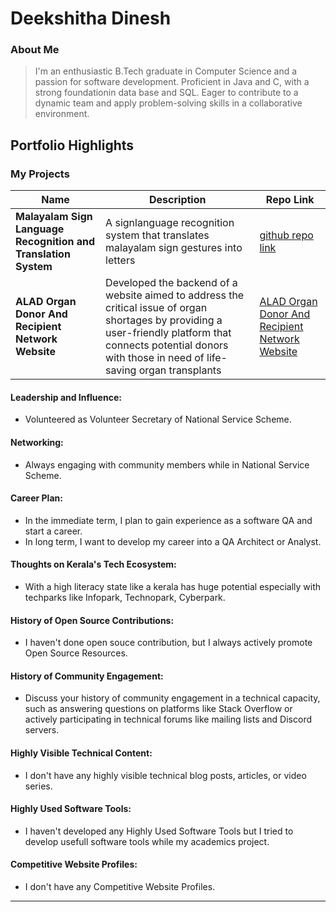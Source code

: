 
# Deekshitha Dinesh

### About Me

> I'm an enthusiastic B.Tech graduate in Computer Science and a passion for software development. Proficient in Java and C, with a strong foundationin data base and SQL. Eager to contribute to a dynamic team and apply problem-solving skills in a collaborative environment.


## Portfolio Highlights
 
### My Projects
| Name                 | Description                            | Repo Link                     |
|---------------------------------------------------------------|---------------------------------------------------------------------------------------------------------------------------------------------------------------------------------------------------------------------|----------------------------------------------------------------------------------------------------------------|
|**Malayalam Sign Language Recognition and Translation System** | A signlanguage recognition system that translates malayalam sign gestures into letters                                                                                                                              |[github repo link](***)                                                                                         |
| **ALAD Organ Donor And Recipient Network Website**            | Developed the backend of a website aimed to address the critical issue of organ shortages by providing a user-friendly platform that connects potential donors with those in need of life-saving organ transplants  | [ALAD Organ Donor And Recipient Network Website](https://github.com/Ashnaa22/ALAD_Organ_Donor_Receiver_network)


#### Leadership and Influence:

- Volunteered as Volunteer Secretary of National Service Scheme.

#### Networking:

- Always engaging with community members while in National Service Scheme.

#### Career Plan:

- In the immediate term, I plan to gain experience as a software QA and start a career.
- In long term, I want to develop my career into a QA Architect or Analyst.

#### Thoughts on Kerala's Tech Ecosystem:

- With a high literacy state like a kerala has huge potential especially with techparks like Infopark, Technopark, Cyberpark.

#### History of Open Source Contributions:

- I haven't done open souce contribution, but I always actively promote Open Source Resources.

#### History of Community Engagement:

-  Discuss your history of community engagement in a technical capacity, such as answering questions on platforms like Stack Overflow or actively participating in technical forums like mailing lists and Discord servers.

#### Highly Visible Technical Content:

- I don't have any highly visible technical blog posts, articles, or video series.

#### Highly Used Software Tools:

- I haven't developed any Highly Used Software Tools but I tried to develop usefull software tools while my academics project.

#### Competitive Website Profiles:

- I don't have any Competitive Website Profiles.





---
